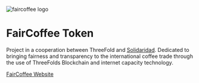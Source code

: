 ![faircoffee logo](/img/faircoffee-logo.jpg)

# FairCoffee Token

Project in a cooperation between ThreeFold and [Solidaridad](https://solidaridad.nl). 
Dedicated to bringing fairness and transparency to the international coffee trade through the use of ThreeFolds Blockchain and internet capacity technology. 

[FairCoffee Website](https://faircoffee.trade/)
